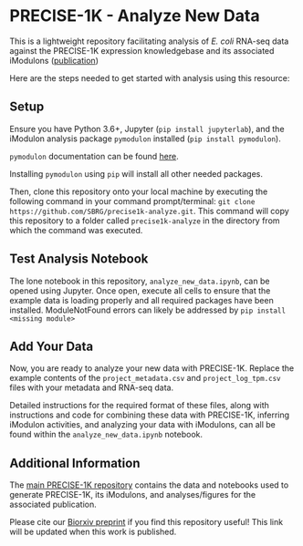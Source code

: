 # PRECISE-1K - Analyze New Data

This is a lightweight repository facilitating analysis of _E. coli_ RNA-seq data against the PRECISE-1K expression knowledgebase and its associated iModulons ([publication](https://www.biorxiv.org/content/10.1101/2021.04.08.439047v2))

Here are the steps needed to get started with analysis using this resource:

## Setup

Ensure you have Python 3.6+, Jupyter (`pip install jupyterlab`), and the iModulon analysis package `pymodulon` installed (`pip install pymodulon`). 

`pymodulon` documentation can be found [here](https://pymodulon.readthedocs.io/en/latest/index.html).

Installing `pymodulon` using `pip` will install all other needed packages.

Then, clone this repository onto your local machine by executing the following command in your command prompt/terminal: `git clone https://github.com/SBRG/precise1k-analyze.git`. This command will copy this repository to a folder called `precise1k-analyze` in the directory from which the command was executed.

## Test Analysis Notebook

The lone notebook in this repository, `analyze_new_data.ipynb`, can be opened using Jupyter. Once open, execute all cells to ensure that the example data is loading properly and all required packages have been installed. ModuleNotFound errors can likely be addressed by `pip install <missing module>`

## Add Your Data

Now, you are ready to analyze your new data with PRECISE-1K. Replace the example contents of the `project_metadata.csv` and `project_log_tpm.csv` files with your metadata and RNA-seq data.

Detailed instructions for the required format of these files, along with instructions and code for combining these data with PRECISE-1K, inferring iModulon activities, and analyzing your data with iModulons, can all be found within the `analyze_new_data.ipynb` notebook.

## Additional Information

The [main PRECISE-1K repository](https://github.com/SBRG/precise1k) contains the data and notebooks used to generate PRECISE-1K, its iModulons, and analyses/figures for the associated publication. 

Please cite our [Biorxiv preprint](https://www.biorxiv.org/content/10.1101/2021.04.08.439047v2) if you find this repository useful! This link will be updated when this work is published.
